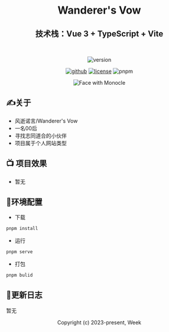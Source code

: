 <div align="center">
<h1>
  Wanderer's Vow
</h1>

## 技术栈：Vue 3 + TypeScript + Vite
<br>
<!-- ![vue](https://img.shields.io/badge/vue-%5E3.2.47-blue) -->
<!-- ![typescript](https://badgen.net/badge/icon/typescript?icon=typescript&label) -->

![version](https://img.shields.io/badge/version-v1.03-blueviolet)

[![github](https://badgen.net/badge/icon/github?icon=github&label)](https://github.com/TK06X/website)
[![license](https://img.shields.io/github/license/anncwb/vue-vben-admin.svg)](LICENSE)
![pnpm](https://img.shields.io/badge/pnpm-8.1.0-orange)  

![Face with Monocle](https://em-content.zobj.net/source/microsoft-teams/337/face-with-monocle_1f9d0.png)

</div>

## ✍️关于

- 风逝诺言/Wanderer's Vow
- 一名00后
- 寻找志同道合的小伙伴
- 项目属于个人网站类型

## 📺 项目效果

- 暂无

## 🚀环境配置
- 下载
```bash
pnpm install
```

- 运行
```bash
pnpm serve
```

- 打包
```bash
pnpm bulid
```

## 📑更新日志
暂无


<div align="center"> 
   Copyright (c) 2023-present, Week
</div>

 
